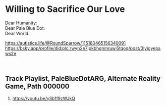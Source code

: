 # Willing to Sacrifice Our Love

Dear Humanity:     
Dear Pale Blue Dot:    
Dear World:    

https://autistics.life/@RoundSparrow/115180465156340091    
https://bsky.app/profile/did:plc:rwyn2e7jpkbhgnmruwj5tqoq/post/3lyigyepaws2e

&nbsp;

## Track Playlist, PaleBlueDotARG, Alternate Reality Game, Path 000000

1. https://youtu.be/ySb1f9zWJkQ     
